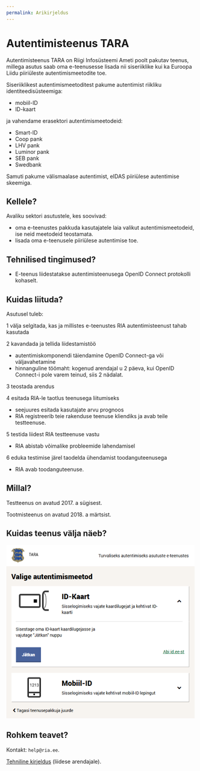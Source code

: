 ```yaml
---
permalink: Arikirjeldus
---
```


# Autentimisteenus TARA

Autentimisteenus TARA on Riigi Infosüsteemi Ameti poolt pakutav teenus, millega asutus saab oma e-teenusesse lisada nii siseriiklike kui ka Euroopa Liidu piiriüleste autentimismeetodite toe.

Siseriiklikest autentimismeetoditest pakume autentimist riikliku identiteedisüsteemiga:

- mobiil-ID
- ID-kaart

ja vahendame erasektori autentimismeetodeid: 

- Smart-ID
- Coop pank
- LHV pank
- Luminor pank
- SEB pank
- Swedbank

Samuti pakume välismaalase autentimist, eIDAS piiriülese autentimise skeemiga.

## Kellele?

 Avaliku sektori asutustele, kes soovivad:
- oma e-teenustes pakkuda kasutajatele laia valikut autentimismeetodeid, ise neid meetodeid teostamata.
- lisada oma e-teenusele piiriülese autentimise toe.

## Tehnilised tingimused?

- E-teenus liidestatakse autentimisteenusega OpenID Connect protokolli kohaselt.

## Kuidas liituda?

Asutusel tuleb:

1 välja selgitada, kas ja millistes e-teenustes RIA autentimisteenust tahab kasutada<br>

2 kavandada ja tellida liidestamistöö

- autentimiskomponendi täiendamine OpenID Connect-ga või väljavahetamine
- hinnanguline töömaht: kogenud arendajal u 2 päeva, kui OpenID Connect-i pole varem teinud, siis 2 nädalat.

3 teostada arendus<br>

4 esitada RIA-le taotlus teenusega liitumiseks<br>

- seejuures esitada kasutajate arvu prognoos
- RIA registreerib teie rakenduse teenuse kliendiks ja avab teile testteenuse.

5 testida liidest RIA testteenuse vastu

- RIA abistab võimalike probleemide lahendamisel

6 eduka testimise järel taodelda ühendamist toodanguteenusega

- RIA avab toodanguteenuse.

## Millal?

Testteenus on avatud 2017. a sügisest.

Tootmisteenus on avatud 2018. a märtsist.

## Kuidas teenus välja näeb?

<img src='img/KUVA-04.png' width='500'>

## Rohkem teavet?

Kontakt: `help@ria.ee`.

[Tehniline kirjeldus](TehnilineKirjeldus) (liidese arendajale).

